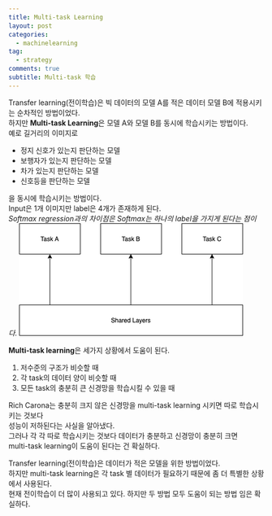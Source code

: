 ```yaml
---
title: Multi-task Learning
layout: post
categories:
  - machinelearning
tag:
  - strategy
comments: true
subtitle: Multi-task 학습
---
```


Transfer learning(전이학습)은 빅 데이터의 모델 A를 적은 데이터 모델 B에 적용시키는 순차적인 방법이었다.  
하지만 **Multi-task Learning**은 모델 A와 모델 B를 동시에 학습시키는 방법이다.  
예로 길거리의 이미지로

- 정지 신호가 있는지 판단하는 모델
- 보행자가 있는지 판단하는 모델
- 차가 있는지 판단하는 모델
- 신호등을 판단하는 모델

을 동시에 학습시키는 방법이다.  
Input은 1개 이미지만 label은 4개가 존재하게 된다.  
_Softmax regression과의 차이점은 Softmax는 하나의 label을 가지게 된다는 점이다._
![Multi-task Learning](/assets/img/study/ML/multitask.png)

**Multi-task learning**은 세가지 상황에서 도움이 된다.

1. 저수준의 구조가 비슷할 때
2. 각 task의 데이터 양이 비슷할 때
3. 모든 task의 충분히 큰 신경망을 학습시킬 수 있을 때

Rich Carona는 충분히 크지 않은 신경망을 multi-task learning 시키면 따로 학습시키는 것보다  
성능이 저하된다는 사실을 알아냈다.  
그러나 각 각 따로 학습시키는 것보다 데이터가 충분하고 신경망이 충분히 크면  
multi-task learning이 도움이 된다는 건 확실하다.

Transfer learning(전이학습)은 데이터가 적은 모델을 위한 방법이었다.  
하지만 multi-task learning은 각 task 별 데이터가 필요하기 때문에 좀 더 특별한 상황에서 사용된다.  
현재 전이학습이 더 많이 사용되고 있다. 하지만 두 방법 모두 도움이 되는 방법 임은 확실하다.
